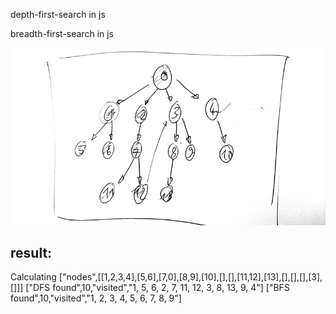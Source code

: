 depth-first-search in js

breadth-first-search in js



![image of tree](./dfs-bfs.png)

result:
-------

Calculating
["nodes",[[1,2,3,4],[5,6],[7,0],[8,9],[10],[],[],[11,12],[13],[],[],[],[3],[]]]
["DFS found",10,"visited","1, 5, 6, 2, 7, 11, 12, 3, 8, 13, 9, 4"]
["BFS found",10,"visited","1, 2, 3, 4, 5, 6, 7, 8, 9"]
